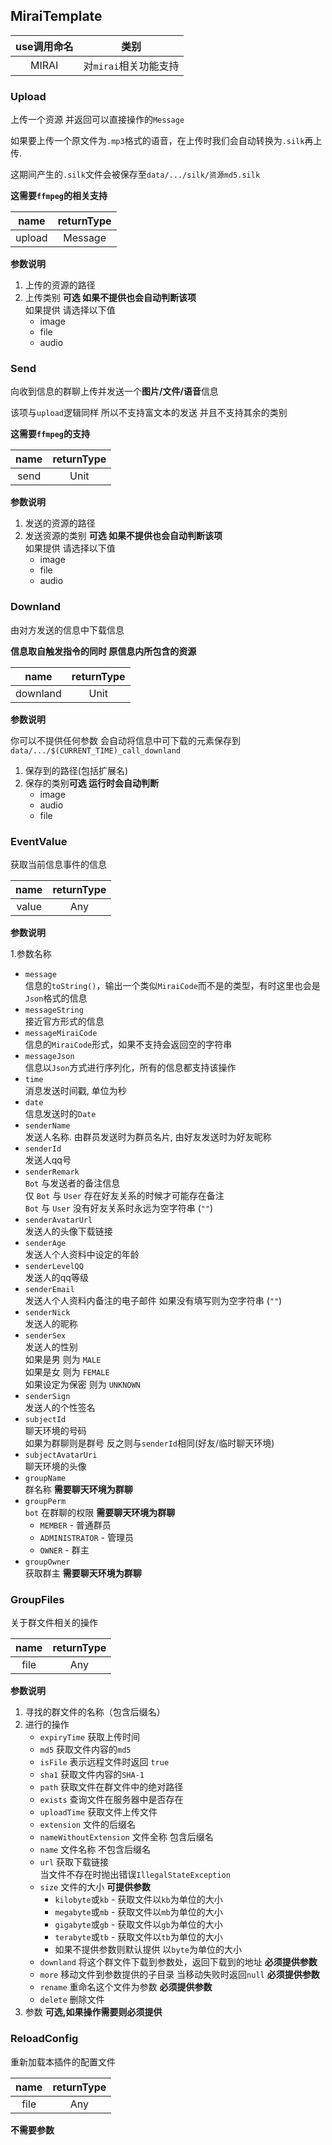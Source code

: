 ## MiraiTemplate

| use调用命名 |       类别       | 
|:-------:|:--------------:|
|  MIRAI  | 对`mirai`相关功能支持 |

### Upload

上传一个资源 并返回可以直接操作的`Message`

如果要上传一个原文件为`.mp3`格式的语音，在上传时我们会自动转换为`.silk`再上传.

这期间产生的`.silk`文件会被保存至`data/.../silk/资源md5.silk`

**这需要`ffmpeg`的相关支持**

|  name  | returnType |
|:------:|:----------:|
| upload |  Message   |

**参数说明**

1. 上传的资源的路径
2. 上传类别 **可选 如果不提供也会自动判断该项** <br> 如果提供 请选择以下值
   - image
   - file
   - audio

### Send

向收到信息的群聊上传并发送一个**图片/文件/语音**信息

该项与`upload`逻辑同样 所以不支持富文本的发送 并且不支持其余的类别

**这需要`ffmpeg`的支持**

| name | returnType |
|:----:|:----------:|
| send |    Unit    |

**参数说明**

1. 发送的资源的路径
2. 发送资源的类别 **可选 如果不提供也会自动判断该项** <br> 如果提供 请选择以下值
   - image
   - file
   - audio

### Downland

由对方发送的信息中下载信息

**信息取自触发指令的同时 原信息内所包含的资源**

|   name   | returnType |
|:--------:|:----------:|
| downland |    Unit    |

**参数说明**

你可以不提供任何参数 会自动将信息中可下载的元素保存到`data/.../$(CURRENT_TIME)_call_downland`

1. 保存到的路径(包括扩展名)
2. 保存的类别**可选 运行时会自动判断**
   - image
   - audio
   - file

### EventValue

获取当前信息事件的信息

| name  | returnType |
|:-----:|:----------:|
| value |    Any     |

**参数说明**

1.参数名称

- `message` <br> 信息的`toString()`，输出一个类似`MiraiCode`而不是的类型，有时这里也会是`Json`格式的信息
- `messageString` <br> 接近官方形式的信息
- `messageMiraiCode` <br> 信息的`MiraiCode`形式，如果不支持会返回空的字符串
- `messageJson` <br> 信息以`Json`方式进行序列化，所有的信息都支持该操作
- `time` <br> 消息发送时间戳, 单位为秒
- `date` <br> 信息发送时的`Date`
- `senderName` <br> 发送人名称. 由群员发送时为群员名片, 由好友发送时为好友昵称
- `senderId` <br> 发送人qq号
- `senderRemark` <br> `Bot` 与发送者的备注信息
  <br> 仅 `Bot` 与 `User` 存在好友关系的时候才可能存在备注
  <br> `Bot` 与 `User` 没有好友关系时永远为空字符串 (`""`)
- `senderAvatarUrl` <br> 发送人的头像下载链接
- `senderAge` <br> 发送人个人资料中设定的年龄
- `senderLevelQQ` <br> 发送人的qq等级
- `senderEmail` <br> 发送人个人资料内备注的电子邮件 如果没有填写则为空字符串 (`""`)
- `senderNick` <br> 发送人的昵称
- `senderSex` <br> 发送人的性别
  <br>如果是男 则为 `MALE`<br>如果是女 则为 `FEMALE`<br>如果设定为保密 则为 `UNKNOWN`
- `senderSign` <br> 发送人的个性签名
- `subjectId` <br> 聊天环境的号码
  <br> 如果为群聊则是群号 反之则与`senderId`相同(好友/临时聊天环境)
- `subjectAvatarUri` <br> 聊天环境的头像
- `groupName` <br> 群名称 **需要聊天环境为群聊**
- `groupPerm` <br> `bot` 在群聊的权限 **需要聊天环境为群聊**
   - `MEMBER` - 普通群员
   - `ADMINISTRATOR` - 管理员
   - `OWNER` - 群主
- `groupOwner` <br> 获取群主 **需要聊天环境为群聊**

### GroupFiles

关于群文件相关的操作

| name | returnType |
|:----:|:----------:|
| file |    Any     |

**参数说明**

1. 寻找的群文件的名称（包含后缀名）
2. 进行的操作
   - `expiryTime` 获取上传时间
   - `md5` 获取文件内容的`md5`
   - `isFile` 表示远程文件时返回 `true`
   - `sha1` 获取文件内容的`SHA-1`
   - `path` 获取文件在群文件中的绝对路径
   - `exists` 查询文件在服务器中是否存在
   - `uploadTime` 获取文件上传文件
   - `extension` 文件的后缀名
   - `nameWithoutExtension` 文件全称 包含后缀名
   - `name` 文件名称 不包含后缀名
   - `url` 获取下载链接 <br>当文件不存在时抛出错误`IllegalStateException`
   - `size` 文件的大小 **可提供参数**
      - `kilobyte`或`kb` - 获取文件以`kb`为单位的大小
      - `megabyte`或`mb` - 获取文件以`mb`为单位的大小
      - `gigabyte`或`gb` - 获取文件以`gb`为单位的大小
      - `terabyte`或`tb` - 获取文件以`tb`为单位的大小
      - 如果不提供参数则默认提供 以`byte`为单位的大小
   - `downland` 将这个群文件下载到参数处，返回下载到的地址 **必须提供参数**
   - `more` 移动文件到参数提供的子目录 当移动失败时返回`null` **必须提供参数**
   - `rename` 重命名这个文件为参数 **必须提供参数**
   - `delete` 删除文件
3. 参数 **可选,如果操作需要则必须提供**

### ReloadConfig

重新加载本插件的配置文件

| name | returnType |
|:----:|:----------:|
| file |    Any     |

**不需要参数**
